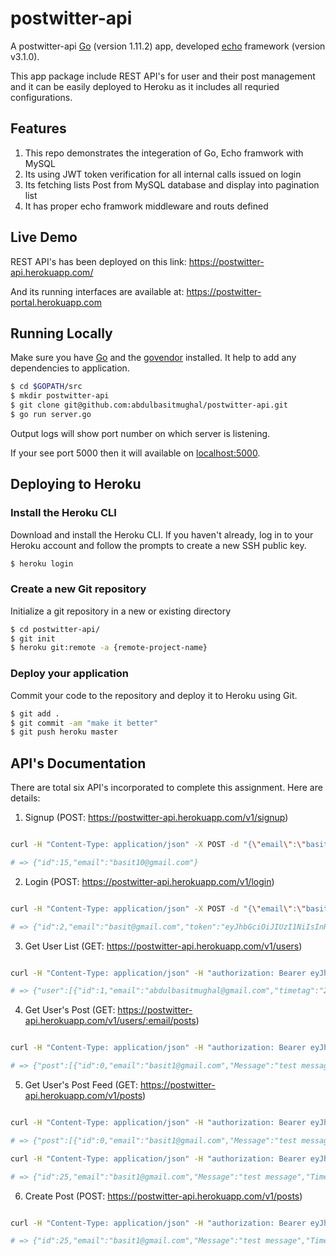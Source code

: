 
# postwitter-api

A postwitter-api [Go](https://golang.org/) (version 1.11.2) app, developed [echo](github.com/labstack/echo) framework (version v3.1.0). 

This app package include REST API's for user and their post management and it can be easily deployed to Heroku as it includes all requried configurations.

## Features

1. This repo demonstrates the integeration of Go, Echo framwork with MySQL
2. Its using JWT token verification for all internal calls issued on login
3. Its fetching lists Post from MySQL database and display into pagination list
4. It has proper echo framwork middleware and routs defined

## Live Demo

REST API's has been deployed on this link:
https://postwitter-api.herokuapp.com/

And its running interfaces are available at:
https://postwitter-portal.herokuapp.com

## Running Locally

Make sure you have [Go](http://golang.org/doc/install) and the [govendor](https://github.com/kardianos/govendor) installed. It help to add any dependencies to application.

```sh
$ cd $GOPATH/src
$ mkdir postwitter-api
$ git clone git@github.com:abdulbasitmughal/postwitter-api.git
$ go run server.go
```
Output logs will show port number on which server is listening. 

If your see port 5000 then it will available on [localhost:5000](http://localhost:5000/).

## Deploying to Heroku

### Install the Heroku CLI
Download and install the Heroku CLI. If you haven't already, log in to your Heroku account and follow the prompts to create a new SSH public key.

```sh
$ heroku login
```
### Create a new Git repository
Initialize a git repository in a new or existing directory

```sh
$ cd postwitter-api/
$ git init
$ heroku git:remote -a {remote-project-name}
```
### Deploy your application
Commit your code to the repository and deploy it to Heroku using Git.

```sh
$ git add .
$ git commit -am "make it better"
$ git push heroku master
```

## API's Documentation

There are total six API's incorporated to complete this assignment. Here are details:
1. Signup (POST: https://postwitter-api.herokuapp.com/v1/signup)

```bash

curl -H "Content-Type: application/json" -X POST -d "{\"email\":\"basit10@gmail.com\",\"password\":\"asdf\"}" "https://postwitter-api.herokuapp.com/v1/signup"

# => {"id":15,"email":"basit10@gmail.com"}

```

2. Login (POST: https://postwitter-api.herokuapp.com/v1/login)

```bash

curl -H "Content-Type: application/json" -X POST -d "{\"email\":\"basit@gmail.com\",\"password\":\"123\"}" "https://postwitter-api.herokuapp.com/v1/login"

# => {"id":2,"email":"basit@gmail.com","token":"eyJhbGciOiJIUzI1NiIsInRasdfCJ9.eyJlbWFpbCI6ImJhc2l0QGdtYWlsLmNvbSIsImV4cCI6MTU0MjYwNDAwOH0.uGRPdwxn4-7NzL1f9XOCr-v5sQySzSvwN78M9jGh6ZY","timetag":"2018-11-13 20:55:20"}

```

3. Get User List (GET: https://postwitter-api.herokuapp.com/v1/users)

```bash

curl -H "Content-Type: application/json" -H "authorization: Bearer eyJhbGciOiJIUzI1NiIsInR5cCI6IkpXVCJ9.eyJlbWFpbCI6ImJhc2l0MUBnbWFpbC5jb20iLCJleHAiOjE1NDI1MTMwMjB9.TnxeVIhuVfpaD6d46tAVBsqVs3vx9PVmL6ExMvXiqug"  -X GET "https://postwitter-api.herokuapp.com/v1/users"

# => {"user":[{"id":1,"email":"abdulbasitmughal@gmail.com","timetag":"2018-11-13 20:54:40"}]}

```

4. Get User's Post (GET: https://postwitter-api.herokuapp.com/v1/users/:email/posts)

```bash

curl -H "Content-Type: application/json" -H "authorization: Bearer eyJhbGciOiJIUzI1NiIsInR5cCI6IkpXVCJ9.eyJlbWFpbCI6ImJhc2l0MUBnbWFpbC5jb20iLCJleHAiOjE1NDI1MTMwMjB9.TnxeVIhuVfpaD6d46tAVBsqVs3vx9PVmL6ExMvXiqug"  -X GET "https://postwitter-api.herokuapp.com/v1/users/:email/posts?limit=5&page=1"

# => {"post":[{"id":0,"email":"basit1@gmail.com","Message":"test message1","TimeTag":"2018-11-16 09:33:34"},{"id":0,"email":"basit1@gmail.com","Message":"test message1","TimeTag":"2018-11-16 09:23:00"}]}

```

5. Get User's Post Feed (GET: https://postwitter-api.herokuapp.com/v1/posts)

```bash

curl -H "Content-Type: application/json" -H "authorization: Bearer eyJhbGciOiJIUzI1NiIsInR5cCI6IkpXVCJ9.eyJlbWFpbCI6ImJhc2l0MUBnbWFpbC5jb20iLCJleHAiOjE1NDI1MTMwMjB9.TnxeVIhuVfpaD6d46tAVBsqVs3vx9PVmL6ExMvXiqug"  -X GET "https://postwitter-api.herokuapp.com/v1/posts?page=1&limit=2"

# => {"post":[{"id":0,"email":"basit1@gmail.com","Message":"test message1","TimeTag":"2018-11-16 09:33:34"},{"id":0,"email":"basit1@gmail.com","Message":"test message1","TimeTag":"2018-11-16 09:23:00"}]}

curl -H "Content-Type: application/json" -H "authorization: Bearer eyJhbGciOiJIUzI1NiIsInR5cCI6IkpXVCJ9.eyJlbWFpbCI6ImJhc2l0MUBnbWFpbC5jb20iLCJleHAiOjE1NDI1MTMwMjB9.TnxeVIhuVfpaD6d46tAVBsqVs3vx9PVmL6ExMvXiqug" -X POST -d "{\"message\":\"test message\"}" "http://localhost:55625/v1/posts"

# => {"id":25,"email":"basit1@gmail.com","Message":"test message","TimeTag":"2018-11-16 10:21:36"}

```

6. Create Post (POST: https://postwitter-api.herokuapp.com/v1/posts)

```bash

curl -H "Content-Type: application/json" -H "authorization: Bearer eyJhbGciOiJIUzI1NiIsInR5cCI6IkpXVCJ9.eyJlbWFpbCI6ImJhc2l0MUBnbWFpbC5jb20iLCJleHAiOjE1NDI1MTMwMjB9.TnxeVIhuVfpaD6d46tAVBsqVs3vx9PVmL6ExMvXiqug" -X POST -d "{\"message\":\"test message\"}" "https://postwitter-api.herokuapp.com/v1/posts"

# => {"id":25,"email":"basit1@gmail.com","Message":"test message","TimeTag":"2018-11-16 10:21:36"}

```


